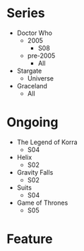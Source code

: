 Series
======

* Doctor Who
  * 2005
    * S08
  * pre-2005
    * All
* Stargate
  * Universe
* Graceland
  * All

Ongoing
=======

* The Legend of Korra
  * S04
* Helix
  * S02
* Gravity Falls
  * S02
* Suits 
  * S04
* Game of Thrones
  * S05

Feature
=======
